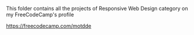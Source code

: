 This folder contains all the projects of Responsive Web Design category on my FreeCodeCamp's profile

https://freecodecamp.com/motdde